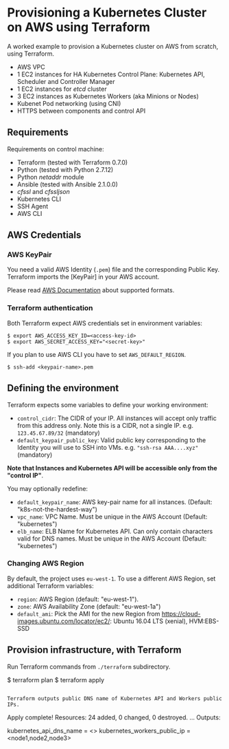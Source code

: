 # Provisioning a Kubernetes Cluster on AWS using Terraform

A worked example to provision a Kubernetes cluster on AWS from scratch, using Terraform.

- AWS VPC
- 1 EC2 instances for HA Kubernetes Control Plane: Kubernetes API, Scheduler and Controller Manager
- 1 EC2 instances for *etcd* cluster
- 3 EC2 instances as Kubernetes Workers (aka Minions or Nodes)
- Kubenet Pod networking (using CNI)
- HTTPS between components and control API

## Requirements

Requirements on control machine:

- Terraform (tested with Terraform 0.7.0)
- Python (tested with Python 2.7.12)
- Python *netaddr* module
- Ansible (tested with Ansible 2.1.0.0)
- *cfssl* and *cfssljson*
- Kubernetes CLI
- SSH Agent
- AWS CLI


## AWS Credentials

### AWS KeyPair

You need a valid AWS Identity (`.pem`) file and the corresponding Public Key. Terraform imports the [KeyPair] in your AWS account.

Please read [AWS Documentation](https://docs.aws.amazon.com/AWSEC2/latest/UserGuide/ec2-key-pairs.html#how-to-generate-your-own-key-and-import-it-to-aws) about supported formats.

### Terraform authentication

Both Terraform expect AWS credentials set in environment variables:
```
$ export AWS_ACCESS_KEY_ID=<access-key-id>
$ export AWS_SECRET_ACCESS_KEY="<secret-key>"
```

If you plan to use AWS CLI you have to set `AWS_DEFAULT_REGION`.
```
$ ssh-add <keypair-name>.pem
```

## Defining the environment

Terraform expects some variables to define your working environment:

- `control_cidr`: The CIDR of your IP. All instances will accept only traffic from this address only. Note this is a CIDR, not a single IP. e.g. `123.45.67.89/32` (mandatory)
- `default_keypair_public_key`: Valid public key corresponding to the Identity you will use to SSH into VMs. e.g. `"ssh-rsa AAA....xyz"` (mandatory)

**Note that Instances and Kubernetes API will be accessible only from the "control IP"**.

You may optionally redefine:

- `default_keypair_name`: AWS key-pair name for all instances.  (Default: "k8s-not-the-hardest-way")
- `vpc_name`: VPC Name. Must be unique in the AWS Account (Default: "kubernetes")
- `elb_name`: ELB Name for Kubernetes API. Can only contain characters valid for DNS names. Must be unique in the AWS Account (Default: "kubernetes")


### Changing AWS Region

By default, the project uses `eu-west-1`. To use a different AWS Region, set additional Terraform variables:

- `region`: AWS Region (default: "eu-west-1").
- `zone`: AWS Availability Zone (default: "eu-west-1a")
- `default_ami`: Pick the AMI for the new Region from https://cloud-images.ubuntu.com/locator/ec2/: Ubuntu 16.04 LTS (xenial), HVM:EBS-SSD

## Provision infrastructure, with Terraform

Run Terraform commands from `./terraform` subdirectory.

$ terraform plan
$ terraform apply
```

Terraform outputs public DNS name of Kubernetes API and Workers public IPs.
```
Apply complete! Resources: 24 added, 0 changed, 0 destroyed.
  ...
Outputs:

  kubernetes_api_dns_name = <>
  kubernetes_workers_public_ip = <node1,node2,node3>
```
